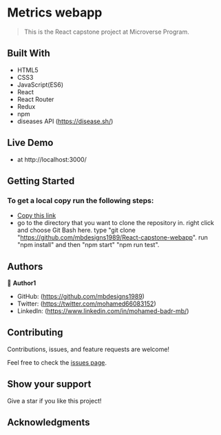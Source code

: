 # Metrics webapp
> This is the React capstone project at Microverse Program.
## Built With

- HTML5
- CSS3
- JavaScript(ES6)
- React
- React Router
- Redux
- npm
- diseases API  (https://disease.sh/)






## Live Demo
- at http://localhost:3000/

## Getting Started

### To get a local copy run the following steps:

- [Copy this link](https://github.com/mbdesigns1989/React-capstone-webapp)
- go to the directory that you want to clone the repository in.
right click and choose Git Bash here.
type "git clone "https://github.com/mbdesigns1989/React-capstone-webapp".
run "npm install" and then "npm start"  "npm run test".

## Authors

👤 **Author1**

- GitHub: (https://github.com/mbdesigns1989)
- Twitter: (https://twitter.com/mohamed66083152)
- LinkedIn: (https://www.linkedin.com/in/mohamed-badr-mb/)

##  Contributing

Contributions, issues, and feature requests are welcome!

Feel free to check the [issues page](../../issues/).

## Show your support

Give a star if you like this project!

## Acknowledgments

